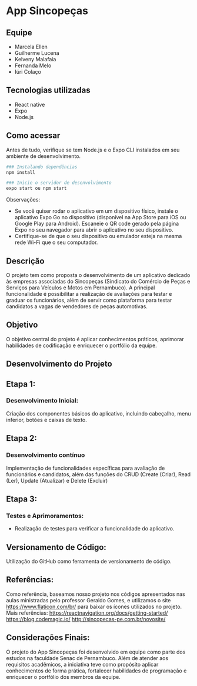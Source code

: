 # App Sincopeças
 ## Equipe
- Marcela Ellen
- Guilherme Lucena
- Kelveny Malafaia
- Fernanda Melo
- Iúri Colaço
  
## Tecnologias utilizadas
- React native
- Expo
- Node.js

## Como acessar
Antes de tudo, verifique se tem Node.js e o Expo CLI instalados em seu ambiente de desenvolvimento.

```bash
### Instalando dependências
npm install

### Inicie o servidor de desenvolvimento
expo start ou npm start
```
Observações: 
- Se você quiser rodar o aplicativo em um dispositivo físico, instale o aplicativo Expo Go no dispositivo (disponível na App Store para iOS ou Google Play para Android). Escaneie o QR code gerado pela página Expo no seu navegador para abrir o aplicativo no seu dispositivo.
- Certifique-se de que o seu dispositivo ou emulador esteja na mesma rede Wi-Fi que o seu computador.

## Descrição
O projeto tem como proposta o desenvolvimento de um aplicativo dedicado às empresas associadas do Sincopeças (Sindicato do Comércio de Peças e Serviços para Veículos e Motos em Pernambuco). A principal funcionalidade é possibilitar a realização de avaliações para testar e graduar os funcionários, além de servir como plataforma para testar candidatos a vagas de vendedores de peças automotivas.

## Objetivo
O objetivo central do projeto é aplicar conhecimentos práticos, aprimorar habilidades de codificação e enriquecer o portfólio da equipe.

## Desenvolvimento do Projeto

## Etapa 1:
### Desenvolvimento Inicial:
Criação dos componentes básicos do aplicativo, incluindo cabeçalho, menu inferior, botões e caixas de texto.

## Etapa 2: 
### Desenvolvimento contínuo
Implementação de funcionalidades específicas para avaliação de funcionários e candidatos, além das funções do CRUD (Create (Criar), Read (Ler), Update (Atualizar) e Delete (Excluir)

## Etapa 3:
### Testes e Aprimoramentos:
- Realização de testes para verificar a funcionalidade do aplicativo.
  
## Versionamento de Código:
Utilização do GitHub como ferramenta de versionamento de código.

## Referências:
Como referência, baseamos nosso projeto nos códigos apresentados nas aulas ministradas pelo professor Geraldo Gomes, e utilizamos o site https://www.flaticon.com/br/ para baixar os ícones utilizados no projeto.
Mais referências:
https://reactnavigation.org/docs/getting-started/
https://blog.codemagic.io/
http://sincopecas-pe.com.br/novosite/

## Considerações Finais:
O projeto do App Sincopeças foi desenvolvido em equipe como parte dos estudos na faculdade Senac de Pernambuco. Além de atender aos requisitos acadêmicos, a iniciativa teve como propósito aplicar conhecimentos de forma prática, fortalecer habilidades de programação e enriquecer o portfólio dos membros da equipe.
